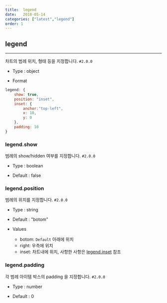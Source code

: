```yaml
---
title:  legend
date:   2018-05-14
categories: ["latest","legend"]
order: 1
---
```


## legend
---

차트의 범례 위치, 형태 등을 지정합니다. `#2.0.0`

* Type : object

* Format
```javascript
legend: {
    show: true,
    position: "inset",
    inset: {
        anchor:"top-left",
        x: 10,
        y: 0
    },
    padding: 10
}
```

### legend.show

범례의 show/hidden 여부를 지정합니다. `#2.0.0`

* Type : boolean

* Default : false

### legend.position

범례의 위치를 지정합니다. `#2.0.0`

* Type : string

* Default : "botom"

* Values

	* botom: `Default` 아래에 위치
	* right: 우측에 위치
	* inset: 차트내에 위치, 사항한 사항은 [legend.inset](/legend/legend.inset.html) 참조

### legend.padding

각 범례 아이템 박스의 padding 을 지정합니다. `#2.0.0`

* Type : number

* Default : 0

